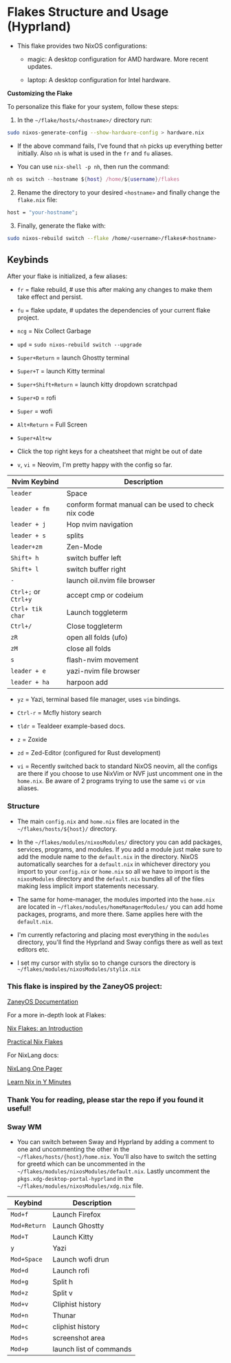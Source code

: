 # Flakes Structure and Usage (Hyprland)

- This flake provides two NixOS configurations:

  - magic: A desktop configuration for AMD hardware. More recent updates.

  - laptop: A desktop configuration for Intel hardware.

**Customizing the Flake**

To personalize this flake for your system, follow these steps:

1. In the `~/flake/hosts/<hostname>/` directory run:

```bash
sudo nixos-generate-config --show-hardware-config > hardware.nix
```

- If the above command fails, I've found that `nh` picks up everything better
  initially. Also `nh` is what is used in the `fr` and `fu` aliases.

- You can use `nix-shell -p nh`, then run the command:

```nix
nh os switch --hostname ${host} /home/${username}/flakes
```

2. Rename the directory to your desired `<hostname>` and finally change the `flake.nix` file:

```nix
host = "your-hostname";
```

3. Finally, generate the flake with:

```bash
sudo nixos-rebuild switch --flake /home/<username>/flakes#<hostname>
```

## Keybinds

After your flake is initialized, a few aliases:

- `fr` = flake rebuild, # use this after making any changes to make them take effect and persist.

- `fu` = flake update, # updates the dependencies of your current flake project.

- `ncg` = Nix Collect Garbage

- `upd` = `sudo nixos-rebuild switch --upgrade`

- `Super+Return` = launch Ghostty terminal

- `Super+T` = launch Kitty terminal

- `Super+Shift+Return` = launch kitty dropdown scratchpad

- `Super+D` = rofi

- `Super` = wofi

- `Alt+Return` = Full Screen

- `Super+Alt+w`

- Click the top right keys for a cheatsheet that might be out of date

- `v`, `vi` = Neovim, I'm pretty happy with the config so far.

| Nvim Keybind         | Description                                         |
| -------------------- | --------------------------------------------------- |
| `leader`             | Space                                               |
| `leader + fm`        | conform format manual can be used to check nix code |
| `leader + j`         | Hop nvim navigation                                 |
| `leader + s`         | splits                                              |
| `leader+zm`          | Zen-Mode                                            |
| `Shift+ h`           | switch buffer left                                  |
| `Shift+ l`           | switch buffer right                                 |
| `-`                  | launch oil.nvim file browser                        |
| `Ctrl+;` or `Ctrl+y` | accept cmp or codeium                               |
| `Ctrl+ tik char`     | Launch toggleterm                                   |
| `Ctrl+/`             | Close toggleterm                                    |
| `zR`                 | open all folds (ufo)                                |
| `zM`                 | close all folds                                     |
| `s`                  | flash-nvim movement                                 |
| `leader + e`         | yazi-nvim file browser                              |
| `leader + ha`        | harpoon add                                         |

- `yz` = Yazi, terminal based file manager, uses `vim` bindings.

- `Ctrl-r` = Mcfly history search

- `tldr` = Tealdeer example-based docs.

- `z` = Zoxide

- `zd` = Zed-Editor (configured for Rust development)

- `vi` = Recently switched back to standard NixOS neovim, all the configs are there if you choose to use NixVim or NVF just uncomment one in the `home.nix`. Be aware of
  2 programs trying to use the same `vi` or `vim` aliases.

### Structure

- The main `config.nix` and `home.nix` files are located in the `~/flakes/hosts/${host}/` directory.

- In the `~/flakes/modules/nixosModules/` directory you can add packages, services, programs, and modules. If you add a module just make sure to add the module name to the
  `default.nix` in the directory. NixOS automatically searches for a `default.nix` in whichever directory you import to your `config.nix` or `home.nix` so all we have to import is
  the `nixosModules` directory and the `default.nix` bundles all of the files making less implicit import statements necessary.

- The same for home-manager, the modules imported into the `home.nix` are located in `~/flakes/modules/homeManagerModules/` you can add home packages, programs, and more there. Same
  applies here with the `default.nix`.

- I'm currently refactoring and placing most everything in the `modules` directory, you'll find the Hyprland and Sway configs there as well as text editors etc.

- I set my cursor with stylix so to change cursors the directory is `~/flakes/modules/nixosModules/stylix.nix`

### This flake is inspired by the ZaneyOS project:

[ZaneyOS Documentation](https://zaney.org/posts/zaneyos-2.2/)

For a more in-depth look at Flakes:

[Nix Flakes: an Introduction](https://xeiaso.net/blog/nix-flakes-1-2022-02-21/)

[Practical Nix Flakes](https://serokell.io/blog/practical-nix-flakes)

For NixLang docs:

[NixLang One Pager](https://github.com/tazjin/nix-1p)

[Learn Nix in Y Minutes](https://learnxinyminutes.com/nix/)

### Thank You for reading, please star the repo if you found it useful!

### Sway WM

- You can switch between Sway and Hyprland by adding a comment to one and
  uncommenting the other in the `~/flakes/hosts/{host}/home.nix`. You'll also
  have to switch the setting for greetd which can be uncommented in the
  `~/flakes/modules/nixosModules/default.nix`. Lastly uncomment the `pkgs.xdg-desktop-portal-hyprland`
  in the `~/flakes/modules/nixosModules/xdg.nix` file.

| Keybind      | Description             |
| ------------ | ----------------------- |
| `Mod+f`      | Launch Firefox          |
| `Mod+Return` | Launch Ghostty          |
| `Mod+T`      | Launch Kitty            |
| `y`          | Yazi                    |
| `Mod+Space`  | Launch wofi drun        |
| `Mod+d`      | Launch rofi             |
| `Mod+g`      | Split h                 |
| `Mod+z`      | Split v                 |
| `Mod+v`      | Cliphist history        |
| `Mod+n`      | Thunar                  |
| `Mod+c`      | cliphist history        |
| `Mod+s`      | screenshot area         |
| `Mod+p`      | launch list of commands |
